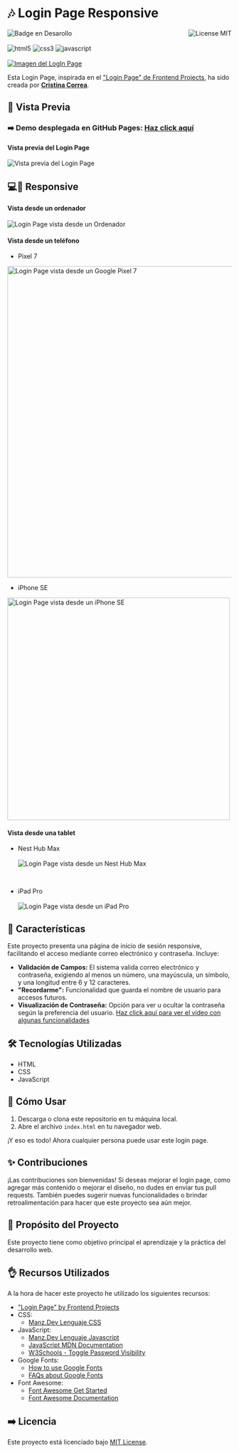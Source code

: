 # 🎶 Login Page Responsive
![Badge en Desarollo](https://img.shields.io/badge/STATUS-FINALIZADO-violet)
<img align="right" alt="License MIT" src="https://img.shields.io/badge/LICENSE-MIT-green" /> <br/><br/>
<img alt="html5" src="https://img.shields.io/badge/-HTML5-E34F26?style=flat-square&logo=html5&logoColor=white" />
<img alt="css3" src="https://img.shields.io/badge/-CSS3-1572B6?style=flat-square&logo=css3&logoColor=white" />
<img alt="javascript" src="https://img.shields.io/badge/-JavaScript-F7DF1E?style=flat-square&logo=javascript&logoColor=black" />
<br/><br/>
[![Imagen del LogIn Page](https://github.com/CrisCorreaS/login-page/blob/main/img/visualizaci%C3%B3n/login-page-vista.png)](https://criscorreas.github.io/login-page/)

Esta Login Page, inspirada en el ["Login Page" de Frontend Projects](https://frontendsprojects.com/login-page/), ha sido creada por **[Cristina Correa](https://www.linkedin.com/in/cristina-correa-segade/)**.

## 👀 Vista Previa

### ➡️ **Demo desplegada en GitHub Pages:** **[Haz click aquí](https://criscorreas.github.io/login-page/)**

#### Vista previa del Login Page
![Vista previa del Login Page](https://github.com/CrisCorreaS/login-page/blob/main/img/visualizaci%C3%B3n/login-page-vista.png)

## 💻📱 Responsive

#### Vista desde un ordenador
![Login Page vista desde un Ordenador](https://github.com/CrisCorreaS/login-page/blob/main/img/visualizaci%C3%B3n/login-page-vista.png)

#### Vista desde un teléfono
- Pixel 7 <br>
<img src="https://github.com/CrisCorreaS/login-page/blob/main/img/visualizaci%C3%B3n/login-page-vista-pixel-7.png" alt="Login Page vista desde un Google Pixel 7" height=700px>

<br>

- iPhone SE <br>
<img src="https://github.com/CrisCorreaS/login-page/blob/main/img/visualizaci%C3%B3n/login-page-vista-iphone-se.png" alt="Login Page vista desde un iPhone SE" height=500px>

#### Vista desde una tablet
- Nest Hub Max <br><br>
![Login Page vista desde un Nest Hub Max](https://github.com/CrisCorreaS/login-page/blob/main/img/visualizaci%C3%B3n/login-page-vista-nest-hub-max.png)

<br>

- iPad Pro <br><br>
![Login Page vista desde un iPad Pro](https://github.com/CrisCorreaS/login-page/blob/main/img/visualizaci%C3%B3n/login-page-vista-ipad-pro.png)

## 🌱 Características

Este proyecto presenta una página de inicio de sesión responsive, facilitando el acceso mediante correo electrónico y contraseña. Incluye:
- **Validación de Campos:** El sistema valida correo electrónico y contraseña, exigiendo al menos un número, una mayúscula, un símbolo, y una longitud entre 6 y 12 caracteres.
- **"Recordarme":** Funcionalidad que guarda el nombre de usuario para accesos futuros.
- **Visualización de Contraseña:** Opción para ver u ocultar la contraseña según la preferencia del usuario.
[Haz click aquí para ver el vídeo con algunas funcionalidades](https://github.com/CrisCorreaS/login-page/blob/main/video/login-page-video.mp4)

## 🛠️ Tecnologías Utilizadas

- HTML
- CSS
- JavaScript

## 📓 Cómo Usar

1. Descarga o clona este repositorio en tu máquina local.
2. Abre el archivo `index.html` en tu navegador web.

¡Y eso es todo! Ahora cualquier persona puede usar este login page.

## ✨ Contribuciones

¡Las contribuciones son bienvenidas! Si deseas mejorar el login page, como agregar más contenido o mejorar el diseño, no dudes en enviar tus pull requests. También puedes sugerir nuevas funcionalidades o brindar retroalimentación para hacer que este proyecto sea aún mejor.

## 🎯 Propósito del Proyecto

Este proyecto tiene como objetivo principal el aprendizaje y la práctica del desarrollo web.

## 👌 Recursos Utilizados
A la hora de hacer este proyecto he utilizado los siguientes recursos:
- ["Login Page" by Frontend Projects](https://frontendsprojects.com/login-page/)
- CSS:
  - [Manz.Dev Lenguaje CSS](https://lenguajecss.com/css/)
- JavaScript:
  - [Manz.Dev Lenguaje Javascript](https://lenguajejs.com/javascript/)
  - [JavaScript MDN Documentation](https://developer.mozilla.org/en-US/docs/Web/JavaScript)
  - [W3Schools - Toggle Password Visibility](https://www.w3schools.com/howto/howto_js_toggle_password.asp)
- Google Fonts:
  - [How to use Google Fonts](https://developers.google.com/fonts/docs/css2?hl=es-419)
  - [FAQs about Google Fonts](https://developers.google.com/fonts/faq?hl=es-419)
- Font Awesome:
  - [Font Awesome Get Started](https://fontawesome.com/docs/web/setup/get-started)
  - [Font Awesome Documentation](https://fontawesome.com/v5/docs/web/reference-icons/)

## ➡️ Licencia
Este proyecto está licenciado bajo [MIT License](https://opensource.org/license/mit/).
